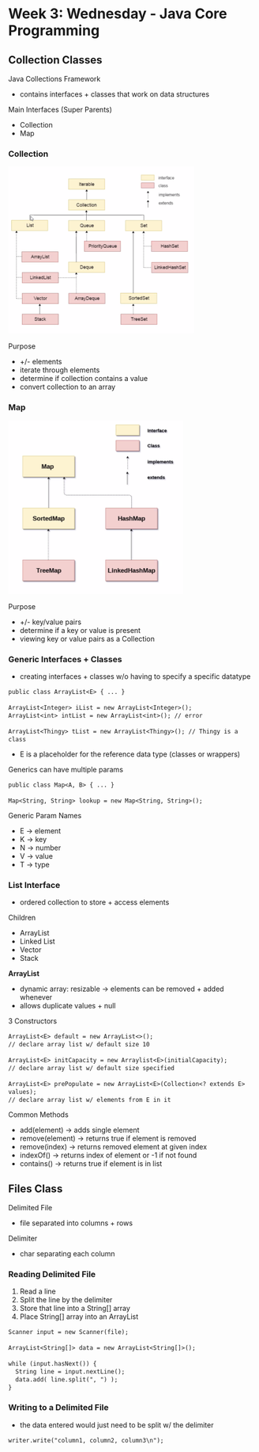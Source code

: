 # Week 3: Wednesday - Java Core Programming
## Collection Classes
Java Collections Framework
- contains interfaces + classes that work on data structures  

Main Interfaces (Super Parents)
- Collection
- Map

### Collection
![Collection Relationships](/4_week/summary/Collection_Interface.png)

Purpose
- +/- elements
- iterate through elements
- determine if collection contains a value
- convert collection to an array  

### Map
![Map Relationships](/4_week/summary/Map_Interface.png)

Purpose
- +/- key/value pairs
- determine if a key or value is present
- viewing key or value pairs as a Collection  

### Generic Interfaces + Classes
- creating interfaces + classes w/o having to specify a specific datatype  
```
public class ArrayList<E> { ... }

ArrayList<Integer> iList = new ArrayList<Integer>();
ArrayList<int> intList = new ArrayList<int>(); // error

ArrayList<Thingy> tList = new ArrayList<Thingy>(); // Thingy is a class
```
- E is a placeholder for the reference data type (classes or wrappers)  

Generics can have multiple params
```
public class Map<A, B> { ... }

Map<String, String> lookup = new Map<String, String>();
```

Generic Param Names
- E -> element
- K -> key
- N -> number
- V -> value
- T -> type  

### List Interface
- ordered collection to store + access elements  

Children
- ArrayList
- Linked List
- Vector
- Stack  

**ArrayList**
- dynamic array: resizable -> elements can be removed + added whenever
- allows duplicate values + null  

3 Constructors
```
ArrayList<E> default = new ArrayList<>(); 
// declare array list w/ default size 10

ArrayList<E> initCapacity = new Arraylist<E>(initialCapacity); 
// declare array list w/ default size specified

ArrayList<E> prePopulate = new ArrayList<E>(Collection<? extends E> values);
// declare array list w/ elements from E in it
```  

Common Methods
- add(element) -> adds single element
- remove(element) -> returns true if element is removed
- remove(index) -> returns removed element at given index
- indexOf() -> returns index of element or -1 if not found
- contains() -> returns true if element is in list  

## Files Class
Delimited File
- file separated into columns + rows  

Delimiter
- char separating each column  

### Reading Delimited File
1. Read a line
1. Split the line by the delimiter
1. Store that line into a String[] array
1. Place String[] array into an ArrayList
```
Scanner input = new Scanner(file);

ArrayList<String[]> data = new ArrayList<String[]>();

while (input.hasNext()) {
  String line = input.nextLine();
  data.add( line.split(", ") );
}
```

### Writing to a Delimited File
- the data entered would just need to be split w/ the delimiter

```
writer.write("column1, column2, column3\n");
```  

